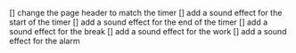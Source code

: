 [] change the page header to match the timer
[] add a sound effect for the start of the timer
[] add a sound effect for the end of the timer
[] add a sound effect for the break
[] add a sound effect for the work
[] add a sound effect for the alarm
